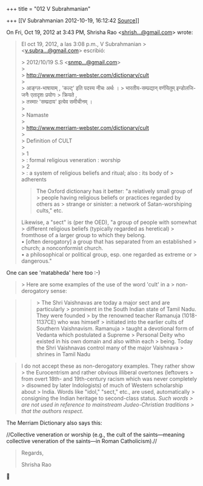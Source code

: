 +++
title = "012 V Subrahmanian"

+++
[[V Subrahmanian	2012-10-19, 16:12:42 [Source](https://groups.google.com/g/bvparishat/c/wd3roS2OhdE)]]



On Fri, Oct 19, 2012 at 3:43 PM, Shrisha Rao \<[shrish...@gmail.com]()\> wrote:  

> El oct 19, 2012, a las 3:08 p.m., V Subrahmanian > \<[v.subra...@gmail.com]()\> escribió:  
> > 
> >   
> \> 2012/10/19 S.S \<[snmp...@gmail.com]()\>  
> \>  
> \> <http://www.merriam-webster.com/dictionary/cult>  
> \>  
> \> आङ्ग्ल-भाषायाम् , 'कल्ट्‍' इति पदस्य नीचः अर्थः । > भारतीय-सम्प्रद्यान् वर्णयितुम्  इन्डोलजि-जनैः एतादृशः प्रयोगः > क्रियते ,  
> \> तस्मात्‍ 'सम्प्रदाय' इत्येव समीचीनम् ।  
> \>  
> \> Namaste  
> \>  
> \> <http://www.merriam-webster.com/dictionary/cult>  
> \>  
> \> Definition of CULT  
> \>  
> \> 1  
> \> : formal religious veneration : worship  
> \> 2  
> \> : a system of religious beliefs and ritual; also : its body of > adherents  
>   
> > 
> > The Oxford dictionary has it better: "a relatively small group of > people having religious beliefs or practices regarded by others as > strange or sinister: a network of Satan-worshiping cults," etc.  
>   
> Likewise, a "sect" is (per the OED), "a group of people with somewhat > different religious beliefs (typically regarded as heretical) > fromthose of a larger group to which they belong.  
> • \[often derogatory\] a group that has separated from an established > church; a nonconformist church.  
> • a philosophical or political group, esp. one regarded as extreme or > dangerous."  

  
One can see 'matabheda' here too :-)  

> 
> > 

> 
> >   
> \> Here are some examples of the use of the word 'cult' in a > non-derogatory sense:  
>   
> > 

> 
> > \> The Shri Vaishnavas are today a major sect and are particularly > prominent in the South Indian state of Tamil Nadu. They were founded > by the renowned teacher Ramanuja (1018-1137CE) who was himself > initiated into the earlier cults of Southern Vaishnavism. Ramanuja > taught a devotional form of Vedanta which postulated a Supreme > Personal Deity who existed in his own domain and also within each > being. Today the Shri Vaishnavas control many of the major Vaishnava > shrines in Tamil Nadu  
>   
> > 

> I do not accept these as non-derogatory examples. They rather show > the Eurocentrism and rather obvious illiberal overtones (leftovers > from overt 18th- and 19th-century racism which was never completely > disowned by later Indologists) of much of Western scholarship about > India. Words like "idol," "sect," etc., are used, automatically > consigning the Indian heritage to second-class status. *Such words > are not used in reference to mainstream Judeo-Christian traditions > that the authors respect.*  

  
The Merriam Dictionary also says this:  
  
//Collective veneration or worship (e.g., the cult of the saints—meaning collective veneration of the saints—in Roman Catholicism).//

>   
> Regards,  
>   
> Shrisha Rao



